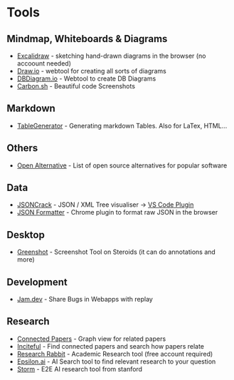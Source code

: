 # Tools

## Mindmap, Whiteboards & Diagrams
- [Excalidraw](https://excalidraw.com/) - sketching hand-drawn diagrams in the browser (no accoount needed)
- [Draw.io](https://app.diagrams.net/) - webtool for creating all sorts of diagrams
- [DBDiagram.io](https://dbdiagram.io/d) - Webtool to create DB Diagrams
- [Carbon.sh](https://carbon.now.sh/) - Beautiful code Screenshots

## Markdown
- [TableGenerator](https://www.tablesgenerator.com/markdown_tables) - Generating markdown Tables. Also for LaTex, HTML...

## Others
- [Open Alternative](https://openalternative.co) - List of open source alternatives for popular software

## Data
- [JSONCrack](https://jsoncrack.com/) - JSON / XML Tree visualiser -> [VS Code Plugin](https://marketplace.visualstudio.com/items?itemName=AykutSarac.jsoncrack-vscode)
- [JSON Formatter](https://github.com/callumlocke/json-formatter?tab=readme-ov-file) - Chrome plugin to format raw JSON in the browser

## Desktop
- [Greenshot](https://getgreenshot.org/) - Screenshot Tool on Steroids (it can do annotations and more)

## Development
- [Jam.dev](https://jam.dev) - Share Bugs in Webapps with replay

## Research
- [Connected Papers](https://www.connectedpapers.com) - Graph view for related papers
- [Inciteful](https://inciteful.xyz) - Find connected papers and search how papers relate
- [Research Rabbit](https://researchrabbitapp.com/) - Academic Research tool (free account required)
- [Epsilon.ai](https://www.epsilon-ai.com/) - AI Search tool to find relevant research to your question
- [Storm](https://github.com/stanford-oval/storm) - E2E AI research tool from stanford
